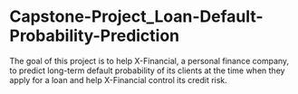 # Capstone-Project_Loan-Default-Probability-Prediction
The goal of this project is to help X-Financial, a personal finance company, to predict long-term default probability of its clients at the time when they apply for a loan 
and help X-Financial control its credit risk.
